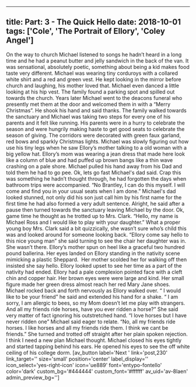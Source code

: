 
---
title: Part: 3 - The Quick Hello
date: 2018-10-01
tags: ['Cole', 'The Portrait of Ellory', 'Coley Angel']
---

On the way to church Michael listened to songs he hadn’t heard in a long time and he had a peanut butter and jelly sandwich in the back of the van. It was sensational, absolutely poetic, something about being a kid makes food taste very different. Michael was wearing tiny corduroys with a collared white shirt and a red and green vest. He kept looking in the mirror before church and laughing, his mother loved that. Michael even danced a little looking at his hip vest. The family found a parking spot and spilled out towards the church. Years later Michael went to the deacons funeral who presently met them at the door and welcomed them in with a “Merry Christmas”. He shook his hand and said thanks. The family walked towards the sanctuary and Michael was taking two steps for every one of his parents and it felt like running. His parents were in a hurry to celebrate the season and were hungrily making haste to get good seats to celebrate the season of giving. The corridors were decorated with green faux garland, red bows and sparkly Christmas lights. Michael was slowly figuring out how use his tiny legs when he saw Ellory’s mother talking to a old woman with a big yellow hat. Ellory’s mom was wearing a jean dress that made here look like a column of blue and had puffed up brown bangs like a thin wave crashing on a pale shore. Michael pulled his hand away from his Dad and told them he had to go pee. Ok, lets go fast Michael's dad said. Crap this was something he hadn’t thought through, he had forgotten the days when bathroom trips were accompanied. “No Brantley, I can do this myself. I will come and find you in your usual seats when I am done.” Michael's dad looked stunned, not only did his son just call him by his first name for the first time he had also formed a very adult sentence. Alright, he said after a pause then turned towards the sanctuary leaving Michael by the door. Ok, game time he thought as he trotted up to Mrs. Clark. “Hello, my name is Michael Ross and I would like to play with your daughter.” What a proper young boy Mrs. Clark said a bit quizzically, she wasn’t sure who’s child this was and looked around for someone looking back. “Ellory come say hello to this nice young man” she said turning to see the chair her daughter was in. She wasn’t there. Ellory’s mother spun on heel like a graceful two hundred pound ballerina. Her eyes landed on Ellory standing in the nativity scene mimicking a plastic Sheppard.  Her mother scolded her for walking off then insisted she say hello. Ellory looked upset to see her time as a part of the nativity had ended. Ellory had a pale complexion pointed face with a cleft chin and copper hair. Her brown eyes were were large and kind. Her small figure made her green dress almost reach her red Mary Jane shoes. Michael rocked back and forth nervously as Ellory walked over. “ I would like to be your friend” he said and extended his hand for a shake. “ I am sorry, I am allergic to bees, so my Mom doesn’t let me play with strangers. And all my friends ride horses, have you ever ridden a horse?” She said very matter of fact ignoring his outstretched hand. “I love horses but I have never ridden one” Michael said eager to relate. “No, all my friends ride horses. I like horses and all my friends ride them. I think we cant be friends.” She turned and trotted off straight after her plain spoken rejection. I think I need a new plan Michael thought. Michael closed his eyes tightly and started tapping behind his ears. He opened his eyes to see the off white ceiling of his college dorm. [av_button label='Next ' link='post,230' link_target='' size='small' position='center' label_display='' icon_select='yes-right-icon' icon='ue889' font='entypo-fontello' color='dark' custom_bg='#444444' custom_font='#ffffff' av_uid='av-8laen' admin_preview_bg='']
